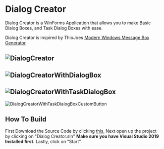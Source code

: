 # Dialog Creator
Dialog Creator is a WinForms Application that allows you to make Basic Dialog Boxes, and Task Dialog Boxes with ease.

Dialog Creator is inspired by ThioJoes [Modern Windows Message Box Generator](https://github.com/ThioJoe/Modern-Windows-Message-Box-Generator)

![DialogCreator](https://github.com/user-attachments/assets/02fdb155-294c-4b62-b6a9-3dddc1d2ed75)
-
![DialogCreatorWithDialogBox](https://github.com/user-attachments/assets/e05159b5-febc-4726-9ad2-b727499b5030)
-
![DialogCreatorWithTaskDialogBox](https://github.com/user-attachments/assets/8c4a8b47-e743-4591-803a-ee85272d44f9)
-
![DialogCreatorWithTaskDialogBoxCustomButton](https://github.com/user-attachments/assets/4bd541f8-b44a-445a-9d44-f576f228c72b)





## How To Build
First Download the Source Code by clicking [this.](https://github.com/KorbynTalks/Dialog-Creator/archive/refs/heads/main.zip)
Next open up the project by clicking on "Dialog Creator.sln" **Make sure you have Visual Studio 2019 Installed first.** Lastly, click on "Start".

